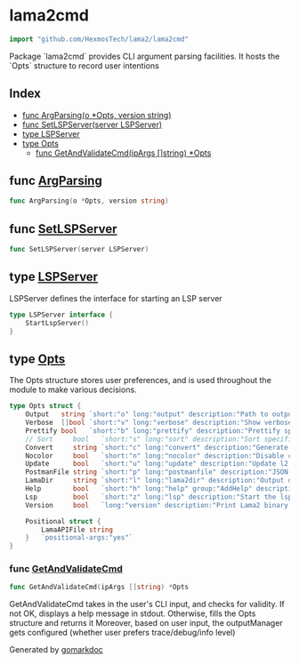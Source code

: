 <!-- Code generated by gomarkdoc. DO NOT EDIT -->

# lama2cmd

```go
import "github.com/HexmosTech/lama2/lama2cmd"
```

Package \`lama2cmd\` provides CLI argument parsing facilities. It hosts the \`Opts\` structure to record user intentions

## Index

- [func ArgParsing\(o \*Opts, version string\)](<#ArgParsing>)
- [func SetLSPServer\(server LSPServer\)](<#SetLSPServer>)
- [type LSPServer](<#LSPServer>)
- [type Opts](<#Opts>)
  - [func GetAndValidateCmd\(ipArgs \[\]string\) \*Opts](<#GetAndValidateCmd>)


<a name="ArgParsing"></a>
## func [ArgParsing](<https://github.com/HexmosTech/Lama2/blob/main/lama2cmd/lama2cmd.go#L91>)

```go
func ArgParsing(o *Opts, version string)
```



<a name="SetLSPServer"></a>
## func [SetLSPServer](<https://github.com/HexmosTech/Lama2/blob/main/lama2cmd/lama2cmd.go#L23>)

```go
func SetLSPServer(server LSPServer)
```



<a name="LSPServer"></a>
## type [LSPServer](<https://github.com/HexmosTech/Lama2/blob/main/lama2cmd/lama2cmd.go#L17-L19>)

LSPServer defines the interface for starting an LSP server

```go
type LSPServer interface {
    StartLspServer()
}
```

<a name="Opts"></a>
## type [Opts](<https://github.com/HexmosTech/Lama2/blob/main/lama2cmd/lama2cmd.go#L29-L46>)

The Opts structure stores user preferences, and is used throughout the module to make various decisions.

```go
type Opts struct {
    Output   string `short:"o" long:"output" description:"Path to output JSON file to store logs, headers and result"`
    Verbose  []bool `short:"v" long:"verbose" description:"Show verbose debug information"`
    Prettify bool   `short:"b" long:"prettify" description:"Prettify specified .l2 file"`
    // Sort     bool   `short:"s" long:"sort" description:"Sort specification into recommended order"`
    Convert     string `short:"c" long:"convert" description:"Generate code in given language and library (ex: python.requests); reference: tinyurl.com/l2codegen"`
    Nocolor     bool   `short:"n" long:"nocolor" description:"Disable color in httpie output"`
    Update      bool   `short:"u" long:"update" description:"Update l2 binary to the latest released version (Linux/MacOS only)"`
    PostmanFile string `short:"p" long:"postmanfile" description:"JSON export from Postman (Settings -> Data -> Export Data)"`
    LamaDir     string `short:"l" long:"lama2dir" description:"Output directory to put .l2 files after conversion from Postman format"`
    Help        bool   `short:"h" long:"help" group:"AddHelp" description:"Usage help for Lama2"`
    Lsp         bool   `short:"z" long:"lsp" description:"Start the lsp server"`
    Version     bool   `long:"version" description:"Print Lama2 binary version"`

    Positional struct {
        LamaAPIFile string
    }   `positional-args:"yes"`
}
```

<a name="GetAndValidateCmd"></a>
### func [GetAndValidateCmd](<https://github.com/HexmosTech/Lama2/blob/main/lama2cmd/lama2cmd.go#L128>)

```go
func GetAndValidateCmd(ipArgs []string) *Opts
```

GetAndValidateCmd takes in the user's CLI input, and checks for validity. If not OK, displays a help message in stdout. Otherwise, fills the Opts structure and returns it Moreover, based on user input, the outputManager gets configured \(whether user prefers trace/debug/info level\)

Generated by [gomarkdoc](<https://github.com/princjef/gomarkdoc>)
